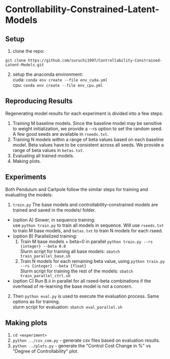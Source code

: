 # Controllability-Constrained-Latent-Models

## Setup

1. clone the repo:     
```
git clone https://github.com/suruchi1997/Controllability-Constrained-Latent-Models.git
```
2. setup the anaconda environment:       
cuda: `conda env create --file env_cuda.yml`       
cpu: `conda env create --file env_cpu.yml`

## Reproducing Results

Regenerating model results for each experiment is divided into a few steps:

1. Training M baseline models. Since the baseline model may be sensitive to weight initialization, we provide a 
 --rs option to set the random seed. A few good seeds are available in `rseeds.txt`.
2. Training N models within a range of beta values based on each baseline model. Beta values 
have to be consistent across all seeds. We provide a range of beta values in `betas.txt`.
3. Evaluating all trained models.
4. Making plots.

## Experiments 

Both Pendulum and Cartpole follow the similar steps for training and evaluating the models:

1. `train.py` The base models and controllability-constrained models are trained and saved in the models/ folder.    
* (option A) Slower, in sequence training:   
   use `python train.py` to train all models in sequence. Will use `rseeds.txt` to train M base models,
and `betas.txt` to train N models for each rseed.    
* (option B) Parallelized training:
  1. Train M base models + beta=0 in parallel ```python train.py --rs {integer} --beta 0.0```   
    Slurm script for training all base models: ```sbatch train_parallel_base.sh```
  2. Train N models for each remaining beta value, using ```python train.py --rs {integer} --beta {float}```    
    Slurm script for training the rest of the models: ```sbatch train_parallel_ctrl.sh```
* (option C) Run B.ii in parallel for all rseed-beta combinations if the overhead of re-learning the base model is not a concern.
2. Then `python eval.py` is used to execute the evaluation process. Same options as for training.   
    slurm script for evaluation: ```sbatch eval_parallel.sh```    


## Making plots
1. `cd <experiment>`
2. `python ../csv_com.py` - generate csv files based on evaluation results. 
3. `python ../plots.py` - generate the "Control Cost Change in %" vs "Degree of Controllability" plot.
    
